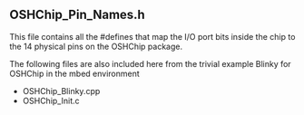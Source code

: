 ## OSHChip_Pin_Names.h

This file contains all the #defines that map the I/O port bits inside the chip to the 14 physical pins on the OSHChip package.

The following files are also included here from the trivial example Blinky for OSHChip in the mbed environment

* OSHChip_Blinky.cpp
* OSHChip_Init.c
